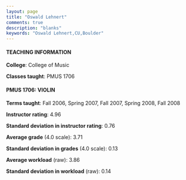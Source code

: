```yaml
---
layout: page
title: "Oswald Lehnert" 
comments: true
description: "blanks"
keywords: "Oswald Lehnert,CU,Boulder"
---
```

<head>
<script src="https://ajax.googleapis.com/ajax/libs/jquery/2.1.3/jquery.min.js"></script>
<script src="https://dl.dropboxusercontent.com/s/pc42nxpaw1ea4o9/highcharts.js?dl=0"></script>
<!-- <script src="../assets/js/highcharts.js"></script> -->
<style type="text/css">@font-face {
	font-family: "Bebas Neue";
	src: url(https://www.filehosting.org/file/details/544349/BebasNeue Regular.otf) format("opentype");
	}
	h1.Bebas { 
		font-family: "Bebas Neue", Verdana, Tahoma;
	}
</style>
</head>
	   
#### TEACHING INFORMATION

**College**: College of Music

**Classes taught**: PMUS 1706

#### PMUS 1706: VIOLIN

**Terms taught**: Fall 2006, Spring 2007, Fall 2007, Spring 2008, Fall 2008

**Instructor rating**: 4.96

**Standard deviation in instructor rating**: 0.76

**Average grade** (4.0 scale): 3.71

**Standard deviation in grades** (4.0 scale): 0.13

**Average workload** (raw): 3.86

**Standard deviation in workload** (raw): 0.14


